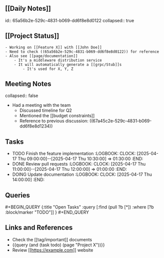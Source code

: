 ## [[Daily Notes]]
id:: 65a56b2e-529c-4831-b069-dd6f8e8d0122
collapsed:: true

## [[Project Status]]
	- Working on [[Feature X]] with [[John Doe]]
	- Need to check ((65a56b2e-529c-4831-b069-dd6f8e8d0122)) for reference
	- Also see [[page/documentation]]
		- It's a middleware distribution service
		- It will automatically generate a [[grpc/Stub]]s
			- It's used for X, Y, Z

## Meeting Notes
collapsed:: false
- Had a meeting with the team
  - Discussed timeline for Q2
  - Mentioned the [[budget constraints]]
  - Reference to previous discussion: ((67a45c2e-529c-4831-b069-dd6f8e8d1234))

## Tasks
- TODO Finish the feature implementation
  :LOGBOOK:
  CLOCK: [2025-04-17 Thu 09:00:00]--[2025-04-17 Thu 10:30:00] =>  01:30:00
  :END:
- DONE Review pull requests
  :LOGBOOK:
  CLOCK: [2025-04-17 Thu 11:00:00]--[2025-04-17 Thu 12:00:00] =>  01:00:00
  :END:
- DOING Update documentation
  :LOGBOOK:
  CLOCK: [2025-04-17 Thu 14:00:00]
  :END:

## Queries
#+BEGIN_QUERY
{:title "Open Tasks"
 :query [:find (pull ?b [*])
         :where
         [?b :block/marker "TODO"]]
}
#+END_QUERY

## Links and References
- Check the [[tag/important]] documents
- {{query (and (task todo) (page "Project X"))}}
- Review [[https://example.com]] website 